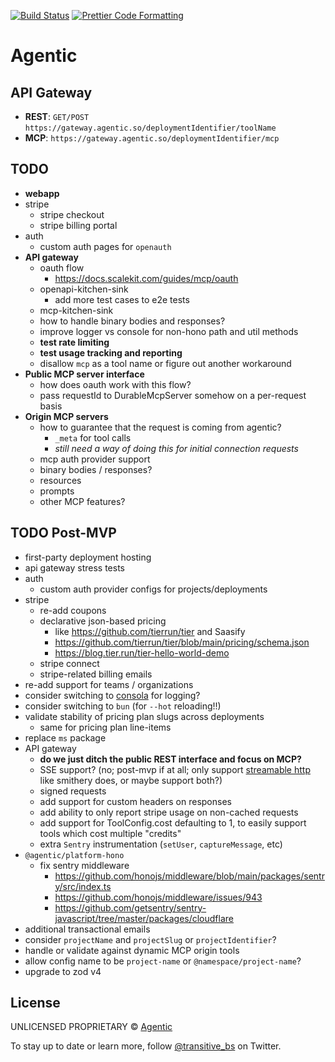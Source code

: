 <p>
  <a href="https://github.com/transitive-bullshit/agentic-platform/actions/workflows/main.yml"><img alt="Build Status" src="https://github.com/transitive-bullshit/agentic-platform/actions/workflows/main.yml/badge.svg" /></a>
  <a href="https://prettier.io"><img alt="Prettier Code Formatting" src="https://img.shields.io/badge/code_style-prettier-brightgreen.svg" /></a>
</p>

# Agentic <!-- omit from toc -->

## API Gateway

- **REST**: `GET/POST` `https://gateway.agentic.so/deploymentIdentifier/toolName`
- **MCP**: `https://gateway.agentic.so/deploymentIdentifier/mcp`

## TODO

- **webapp**
- stripe
  - stripe checkout
  - stripe billing portal
- auth
  - custom auth pages for `openauth`
- **API gateway**
  - oauth flow
    - https://docs.scalekit.com/guides/mcp/oauth
  - openapi-kitchen-sink
    - add more test cases to e2e tests
  - mcp-kitchen-sink
  - how to handle binary bodies and responses?
  - improve logger vs console for non-hono path and util methods
  - **test rate limiting**
  - **test usage tracking and reporting**
  - disallow `mcp` as a tool name or figure out another workaround
- **Public MCP server interface**
  - how does oauth work with this flow?
  - pass requestId to DurableMcpServer somehow on a per-request basis
- **Origin MCP servers**
  - how to guarantee that the request is coming from agentic?
    - `_meta` for tool calls
    - _still need a way of doing this for initial connection requests_
  - mcp auth provider support
  - binary bodies / responses?
  - resources
  - prompts
  - other MCP features?

## TODO Post-MVP

- first-party deployment hosting
- api gateway stress tests
- auth
  - custom auth provider configs for projects/deployments
- stripe
  - re-add coupons
  - declarative json-based pricing
    - like https://github.com/tierrun/tier and Saasify
    - https://github.com/tierrun/tier/blob/main/pricing/schema.json
    - https://blog.tier.run/tier-hello-world-demo
  - stripe connect
  - stripe-related billing emails
- re-add support for teams / organizations
- consider switching to [consola](https://github.com/unjs/consola) for logging?
- consider switching to `bun` (for `--hot` reloading!!)
- validate stability of pricing plan slugs across deployments
  - same for pricing plan line-items
- replace `ms` package
- API gateway
  - **do we just ditch the public REST interface and focus on MCP?**
  - SSE support? (no; post-mvp if at all; only support [streamable http](https://modelcontextprotocol.io/specification/2025-03-26/basic/transports#streamable-http) like smithery does, or maybe support both?)
  - signed requests
  - add support for custom headers on responses
  - add ability to only report stripe usage on non-cached requests
  - add support for ToolConfig.cost defaulting to 1, to easily support tools which cost multiple "credits"
  - extra `Sentry` instrumentation (`setUser`, `captureMessage`, etc)
- `@agentic/platform-hono`
  - fix sentry middleware
    - https://github.com/honojs/middleware/blob/main/packages/sentry/src/index.ts
    - https://github.com/honojs/middleware/issues/943
    - https://github.com/getsentry/sentry-javascript/tree/master/packages/cloudflare
- additional transactional emails
- consider `projectName` and `projectSlug` or `projectIdentifier`?
- handle or validate against dynamic MCP origin tools
- allow config name to be `project-name` or `@namespace/project-name`?
- upgrade to zod v4

## License

UNLICENSED PROPRIETARY © [Agentic](https://x.com/transitive_bs)

To stay up to date or learn more, follow [@transitive_bs](https://x.com/transitive_bs) on Twitter.
